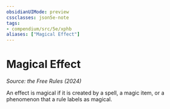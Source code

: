 ```yaml
---
obsidianUIMode: preview
cssclasses: json5e-note
tags:
- compendium/src/5e/xphb
aliases: ["Magical Effect"]
---
```

# Magical Effect
*Source: the Free Rules (2024)* 

An effect is magical if it is created by a spell, a magic item, or a phenomenon that a rule labels as magical.